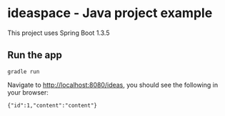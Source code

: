 # ideaspace - Java project example
This project uses Spring Boot 1.3.5

## Run the app
    gradle run

Navigate to [http://localhost:8080/ideas](http://localhost:8080/ideas), you should see the following in your browser:

    {"id":1,"content":"content"}
